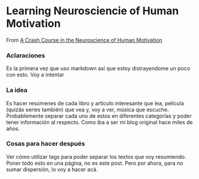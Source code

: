 Learning Neurosciencie of Human Motivation
==========================================

From [A Crash Course in the Neuroscience of Human Motivation](http://lesswrong.com/lw/71x/a_crash_course_in_the_neuroscience_of_human/)

### Aclaraciones
Es la primera vez que uso markdown así que estoy distrayendome un poco con esto. Voy a intentar

### La idea
Es hacer resúmenes de cada libro y artículo interesante que lea, película (quizás series también) que vea y, voy a ver, música que escuche. 
Probablemente separar cada uno de estos en diferentes categorías y poder tener información al respecto. Como iba a ser mi blog original hace miles de años.

### Cosas para hacer después
Ver cómo utilizar tags para poder separar los textos que voy resumiendo.
Poner todo esto en una página, no es este post. Pero por ahora, para no sumar dispersión, lo voy a hacer acá.
